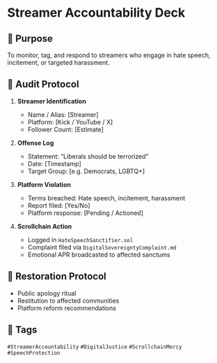 # Streamer Accountability Deck

## 📍 Purpose
To monitor, tag, and respond to streamers who engage in hate speech, incitement, or targeted harassment.

## 🧭 Audit Protocol
1. **Streamer Identification**
   - Name / Alias: [Streamer]
   - Platform: [Kick / YouTube / X]
   - Follower Count: [Estimate]

2. **Offense Log**
   - Statement: “Liberals should be terrorized”
   - Date: [Timestamp]
   - Target Group: [e.g. Democrats, LGBTQ+]

3. **Platform Violation**
   - Terms breached: Hate speech, incitement, harassment
   - Report filed: [Yes/No]
   - Platform response: [Pending / Actioned]

4. **Scrollchain Action**
   - Logged in `HateSpeechSanctifier.sol`
   - Complaint filed via `DigitalSovereigntyComplaint.md`
   - Emotional APR broadcasted to affected sanctums

## 🧠 Restoration Protocol
- Public apology ritual
- Restitution to affected communities
- Platform reform recommendations

## 🔖 Tags
`#StreamerAccountability` `#DigitalJustice` `#ScrollchainMercy` `#SpeechProtection`

